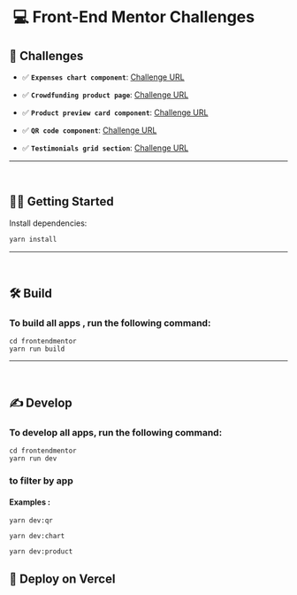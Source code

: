 #  💻 Front-End Mentor Challenges

## 💪 Challenges

- ✅ **`Expenses chart component`**: [Challenge URL](https://www.frontendmentor.io/challenges/expenses-chart-component-e7yJBUdjwt)

- ✅ **`Crowdfunding product page`**: [Challenge URL](https://www.frontendmentor.io/challenges/crowdfunding-product-page-7uvcZe7ZR)

- ✅ **`Product preview card component`**: [Challenge URL](https://www.frontendmentor.io/challenges/product-preview-card-component-GO7UmttRfa)

- ✅ **`QR code component`**: [Challenge URL](https://www.frontendmentor.io/challenges/qr-code-component-iux_sIO_H)

- ✅ **`Testimonials grid section`**: [Challenge URL](https://www.frontendmentor.io/challenges/testimonials-grid-section-Nnw6J7Un7)

---

<br>

## 👨‍🚀 Getting Started

Install dependencies:

```bash
yarn install
```

---

<br>

## 🛠 Build

### To build all apps , run the following command:

```
cd frontendmentor
yarn run build
```

---

<br>

## ✍️ Develop

### To develop all apps, run the following command:

```
cd frontendmentor
yarn run dev
```

### to filter by app

#### Examples :

```
yarn dev:qr
```

```
yarn dev:chart
```

```
yarn dev:product
```

## 🎉 Deploy on Vercel
